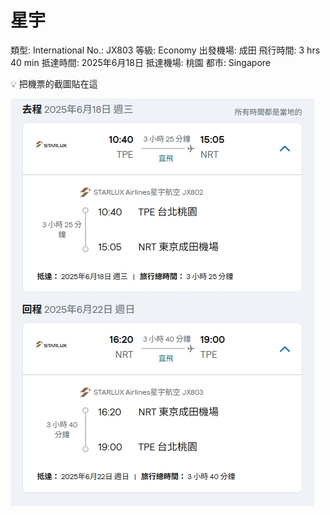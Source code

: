 # 星宇

類型: International
No.: JX803
等級: Economy
出發機場: 成田
飛行時間: 3 hrs  40 min
抵達時間: 2025年6月18日
抵達機場: 桃園
都市: Singapore

<aside>
💡 把機票的截圖貼在這

![1747616331279.jpg](1747616331279.jpg)

</aside>